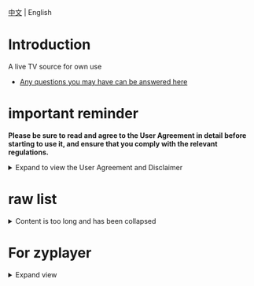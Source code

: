 [中文](README.md) | English

# Introduction
A live TV source for own use  
- <a href="https://github.com/tunjinyu/M3U/issues" target="_blank">Any questions you may have can be answered here</a>  
# important reminder
**Please be sure to read and agree to the User Agreement in detail before starting to use it, and ensure that you comply with the relevant regulations.**

<details>
  
<summary>Expand to view the User Agreement and Disclaimer</summary>
  
Please read and understand the following statement carefully before viewing this item:
  
1. If you do not agree with any of the contents of this statement, please stop immediately, once you start to use it, it means you agree with it.
2. This project is for personal study, research and technical exchange only, commercial use is prohibited, if you accidentally download the relevant files, please delete them within 24 hours.
3. All the contents of this project come from the Internet, including but not limited to video sites, media sharing sites and so on. The Project has no control over the legality, accuracy, completeness or availability of these resources, and therefore is not responsible for the authenticity, legality or suitability of the content of the resources.
4. As the data sources are created by users themselves, we hereby remind you in particular that any third-party advertisements, product promotion information and other related content that may appear in the videos or pop-ups are spontaneously implanted by user behavior. Please remain vigilant during your experience and independently screen the authenticity and legitimacy of such information, and the Platform does not assume any responsibility for any losses incurred by users in the event of fraud.
5. The use of these data may face legal risks, such as the resulting legal liability, the user should bear.
6. The Program is not responsible for any content, including but not limited to the accuracy, copyright compliance, completeness, security and availability of media resources. It shall not be liable for any loss, damage or legal dispute resulting from the use of this software.
7. The use of the Software must comply with relevant laws and regulations and prohibit any activities that violate the laws and regulations, including but not limited to the production, uploading, dissemination and storage of any illegal or infringing content. If you violate the relevant laws and regulations, you are responsible for your own legal liability.
8. This disclaimer applies to all users.

</details>

# raw list

<details>
  
<summary>Content is too long and has been collapsed</summary>
  
CCTV-ipv4 
```bash
https://raw.githubusercontent.com/tunjinyu/M3U/main/%E7%B1%BB/1.CCTV-4.txt
```
CCTV-ipv6 
```bash
https://raw.githubusercontent.com/tunjinyu/M3U/main/%E7%B1%BB/2.CCTV-6.txt
```
satellite TV-ipv4 
```bash
https://raw.githubusercontent.com/tunjinyu/M3U/main/%E7%B1%BB/3.%E5%8D%AB%E8%A7%86-4.txt
```
satellite TV-ipv6 
```bash
https://raw.githubusercontent.com/tunjinyu/M3U/main/%E7%B1%BB/4.%E5%8D%AB%E8%A7%86-6.txt
```
NewTv-ipv4 
```bash
https://raw.githubusercontent.com/tunjinyu/M3U/main/%E7%B1%BB/5.NewTv-4.txt
```
NewTv-ipv6 
```bash
https://raw.githubusercontent.com/tunjinyu/M3U/main/%E7%B1%BB/6.NewTv-6.txt
```
Bestv-ipv4 
```bash
https://raw.githubusercontent.com/tunjinyu/M3U/main/%E7%B1%BB/7.Bestv-4.txt
```
local station-all 
```bash
https://raw.githubusercontent.com/tunjinyu/M3U/main/%E7%B1%BB/8.%E5%9C%B0%E6%96%B9%E5%8F%B0-46.txt
```
otherrrrr 
```bash
https://raw.githubusercontent.com/tunjinyu/M3U/main/%E7%B1%BB/9.other.txt
```
cn-other-ipv4 
```bash
https://raw.githubusercontent.com/tunjinyu/M3U/main/%E7%B1%BB/10.%E5%85%B6%E4%BB%96-4.txt
```
cn-other-ipv6 
```bash
https://raw.githubusercontent.com/tunjinyu/M3U/main/%E7%B1%BB/11.%E5%85%B6%E4%BB%96-6.txt
```
Radio 
```bash
https://raw.githubusercontent.com/tunjinyu/M3U/main/%E7%B1%BB/12.Radio.txt
```
MIGU 
```bash
https://raw.githubusercontent.com/tunjinyu/M3U/main/%E7%B1%BB/13.13.%E5%92%AA%E5%92%95-46.txt
```
uncharted 
```bash
https://raw.githubusercontent.com/tunjinyu/M3U/main/%E7%B1%BB/14.%E6%9C%AA%E7%9F%A5-46.txt
```
Hong Kong, Macao and Taiwan 
```bash
https://raw.githubusercontent.com/tunjinyu/M3U/main/%E7%B1%BB/15.%E6%B4%9B%E6%9D%89%E7%9F%B6148.txt
```
Shopping Channel 
```bash
https://raw.githubusercontent.com/tunjinyu/M3U/main/%E7%B1%BB/16.%E8%B4%AD%E7%89%A9-46.txt
```

</details>

# For zyplayer

<details>
  
<summary>Expand view</summary>

lei-zyplayer.json
```bash
https://raw.githubusercontent.com/tunjinyu/M3U/main/json/lei-zyplayer.json
```
lei-zyplayer-jiasu.json
```bash
https://gitdl.cn/https://raw.githubusercontent.com/tunjinyu/M3U/main/json/lei-zyplayer-jiasu.json
```
CCTV-ipv4 
```bash
https://raw.githubusercontent.com/tunjinyu/M3U/main/%E7%B1%BB_zyplayer/1.CCTV-4.txt
```
CCTV-ipv6 
```bash
https://raw.githubusercontent.com/tunjinyu/M3U/main/%E7%B1%BB_zyplayer/2.CCTV-6.txt
```
satellite TV-ipv4 
```bash
https://raw.githubusercontent.com/tunjinyu/M3U/main/%E7%B1%BB_zyplayer/3.%E5%8D%AB%E8%A7%86-4.txt
```
satellite TV-ipv6 
```bash
https://raw.githubusercontent.com/tunjinyu/M3U/main/%E7%B1%BB_zyplayer/4.%E5%8D%AB%E8%A7%86-6.txt
```
NewTv-ipv4 
```bash
https://raw.githubusercontent.com/tunjinyu/M3U/main/%E7%B1%BB_zyplayer/5.NewTv-4.txt
```
NewTv-ipv6 
```bash
https://raw.githubusercontent.com/tunjinyu/M3U/main/%E7%B1%BB_zyplayer/6.NewTv-6.txt
```
Bestv-ipv4 
```bash
https://raw.githubusercontent.com/tunjinyu/M3U/main/%E7%B1%BB_zyplayer/7.Bestv-4.txt
```
local station-all 
```bash
https://raw.githubusercontent.com/tunjinyu/M3U/main/%E7%B1%BB_zyplayer/8.%E5%9C%B0%E6%96%B9%E5%8F%B0-46.txt
```
other 
```bash
https://raw.githubusercontent.com/tunjinyu/M3U/main/%E7%B1%BB_zyplayer/9.other.txt
```
cn-other-ipv4 
```bash
https://raw.githubusercontent.com/tunjinyu/M3U/main/%E7%B1%BB_zyplayer/10.%E5%85%B6%E4%BB%96-4.txt
```
cn-other-ipv6 
```bash
https://raw.githubusercontent.com/tunjinyu/M3U/main/%E7%B1%BB_zyplayer/11.%E5%85%B6%E4%BB%96-6.txt
```
Radio 
```bash
https://raw.githubusercontent.com/tunjinyu/M3U/main/%E7%B1%BB_zyplayer/12.Radio.txt
```
MIGU 
```bash
https://raw.githubusercontent.com/tunjinyu/M3U/main/%E7%B1%BB_zyplayer/13.%E5%92%AA%E5%92%95-46.txt
```
uncharted 
```bash
https://raw.githubusercontent.com/tunjinyu/M3U/main/%E7%B1%BB_zyplayer/14.%E6%9C%AA%E7%9F%A5-46.txt
```
Hong Kong, Macao and Taiwan 
```bash
https://raw.githubusercontent.com/tunjinyu/M3U/main/%E7%B1%BB_zyplayer/15.%E6%B4%9B%E6%9D%89%E7%9F%B6148.txt
```
Shopping Channel 
```bash
https://raw.githubusercontent.com/tunjinyu/M3U/main/%E7%B1%BB_zyplayer/16.%E8%B4%AD%E7%89%A9-46.txt
```

</details>
